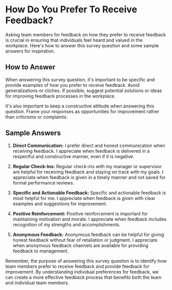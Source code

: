 How Do You Prefer To Receive Feedback?
=============================================================

Asking team members for feedback on how they prefer to receive feedback is crucial in ensuring that individuals feel heard and valued in the workplace. Here's how to answer this survey question and some sample answers for inspiration.

How to Answer
-------------

When answering this survey question, it's important to be specific and provide examples of how you prefer to receive feedback. Avoid generalizations or cliches. If possible, suggest potential solutions or ideas for improving feedback processes in the workplace.

It's also important to keep a constructive attitude when answering this question. Frame your responses as opportunities for improvement rather than criticisms or complaints.

Sample Answers
--------------

1. **Direct Communication:** I prefer direct and honest communication when receiving feedback. I appreciate when feedback is delivered in a respectful and constructive manner, even if it is negative.

2. **Regular Check-Ins:** Regular check-ins with my manager or supervisor are helpful for receiving feedback and staying on track with my goals. I appreciate when feedback is given in a timely manner and not saved for formal performance reviews.

3. **Specific and Actionable Feedback:** Specific and actionable feedback is most helpful for me. I appreciate when feedback is given with clear examples and suggestions for improvement.

4. **Positive Reinforcement:** Positive reinforcement is important for maintaining motivation and morale. I appreciate when feedback includes recognition of my strengths and accomplishments.

5. **Anonymous Feedback:** Anonymous feedback can be helpful for giving honest feedback without fear of retaliation or judgment. I appreciate when anonymous feedback channels are available for providing feedback to management.

Remember, the purpose of answering this survey question is to identify how team members prefer to receive feedback and provide feedback for improvement. By understanding individual preferences for feedback, we can create a more effective feedback process that benefits both the team and individual team members.
